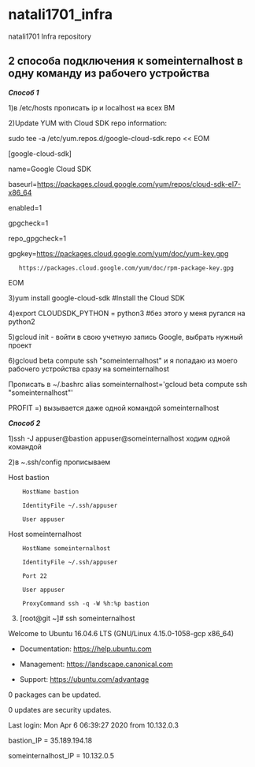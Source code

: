 # natali1701_infra
natali1701 Infra repository
## 2 способа подключения к someinternalhost в одну команду из рабочего устройства
***Способ 1***

1)в /etc/hosts прописать ip и localhost на всех ВМ

2)Update YUM with Cloud SDK repo information:

sudo tee -a /etc/yum.repos.d/google-cloud-sdk.repo << EOM

[google-cloud-sdk]

name=Google Cloud SDK

baseurl=https://packages.cloud.google.com/yum/repos/cloud-sdk-el7-x86_64

enabled=1

gpgcheck=1

repo_gpgcheck=1

gpgkey=https://packages.cloud.google.com/yum/doc/yum-key.gpg

       https://packages.cloud.google.com/yum/doc/rpm-package-key.gpg
       
EOM

3)yum install google-cloud-sdk #Install the Cloud SDK

4)export CLOUDSDK_PYTHON = python3 #без этого у меня ругался на python2

5)gcloud init - войти в свою учетную запись Google, выбрать нужный проект

6)gcloud beta compute ssh  "someinternalhost" и я попадаю из моего рабочего устройства сразу на someinternalhost

Прописать в ~/.bashrc alias someinternalhost='gcloud beta compute ssh  "someinternalhost"'

PROFIT =) вызывается даже одной командой someinternalhost

***Способ 2***

1)ssh -J  appuser@bastion appuser@someinternalhost ходим одной командой

2)в ~.ssh/config прописываем

Host bastion

        HostName bastion
        
        IdentityFile ~/.ssh/appuser
        
        User appuser
        
Host someinternalhost

        HostName someinternalhost
        
        IdentityFile ~/.ssh/appuser
        
        Port 22
        
        User appuser
        
        ProxyCommand ssh -q -W %h:%p bastion

3) [root@git ~]# ssh someinternalhost

Welcome to Ubuntu 16.04.6 LTS (GNU/Linux 4.15.0-1058-gcp x86_64)

 * Documentation:  https://help.ubuntu.com
 
 * Management:     https://landscape.canonical.com
 
 * Support:        https://ubuntu.com/advantage


0 packages can be updated.

0 updates are security updates.


Last login: Mon Apr  6 06:39:27 2020 from 10.132.0.3


bastion_IP = 35.189.194.18

someinternalhost_IP = 10.132.0.5

